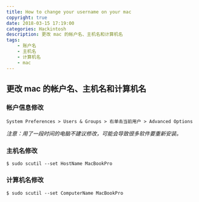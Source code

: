 ```yaml
---
title: How to change your username on your mac
copyright: true
date: 2018-03-15 17:19:00
categories: Hackintosh
description: 更改 mac 的帐户名、主机名和计算机名
tags: 
    - 账户名
    - 主机名
    - 计算机名
    - mac
---
```


## 更改 mac 的帐户名、主机名和计算机名
<!--more-->

### 帐户信息修改
```
System Preferences > Users & Groups > 右单击当前用户 > Advanced Options
```

_注意：用了一段时间的电脑不建议修改，可能会导致很多软件要重新安装。_

### 主机名修改
```
$ sudo scutil --set HostName MacBookPro
```

### 计算机名修改
```
$ sudo scutil --set ComputerName MacBookPro
```

